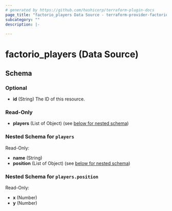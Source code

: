 ```yaml
---
# generated by https://github.com/hashicorp/terraform-plugin-docs
page_title: "factorio_players Data Source - terraform-provider-factorio"
subcategory: ""
description: |-
  
---
```


# factorio_players (Data Source)





<!-- schema generated by tfplugindocs -->
## Schema

### Optional

- **id** (String) The ID of this resource.

### Read-Only

- **players** (List of Object) (see [below for nested schema](#nestedatt--players))

<a id="nestedatt--players"></a>
### Nested Schema for `players`

Read-Only:

- **name** (String)
- **position** (List of Object) (see [below for nested schema](#nestedobjatt--players--position))

<a id="nestedobjatt--players--position"></a>
### Nested Schema for `players.position`

Read-Only:

- **x** (Number)
- **y** (Number)


